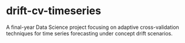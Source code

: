 # drift-cv-timeseries
A final-year Data Science project focusing on adaptive cross-validation techniques for time series forecasting under concept drift scenarios.
